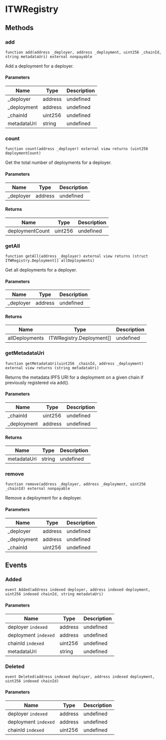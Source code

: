 # ITWRegistry









## Methods

### add

```solidity
function add(address _deployer, address _deployment, uint256 _chainId, string metadataUri) external nonpayable
```

Add a deployment for a deployer.



#### Parameters

| Name | Type | Description |
|---|---|---|
| _deployer | address | undefined |
| _deployment | address | undefined |
| _chainId | uint256 | undefined |
| metadataUri | string | undefined |

### count

```solidity
function count(address _deployer) external view returns (uint256 deploymentCount)
```

Get the total number of deployments for a deployer.



#### Parameters

| Name | Type | Description |
|---|---|---|
| _deployer | address | undefined |

#### Returns

| Name | Type | Description |
|---|---|---|
| deploymentCount | uint256 | undefined |

### getAll

```solidity
function getAll(address _deployer) external view returns (struct ITWRegistry.Deployment[] allDeployments)
```

Get all deployments for a deployer.



#### Parameters

| Name | Type | Description |
|---|---|---|
| _deployer | address | undefined |

#### Returns

| Name | Type | Description |
|---|---|---|
| allDeployments | ITWRegistry.Deployment[] | undefined |

### getMetadataUri

```solidity
function getMetadataUri(uint256 _chainId, address _deployment) external view returns (string metadataUri)
```

Returns the metadata IPFS URI for a deployment on a given chain if previously registered via add().



#### Parameters

| Name | Type | Description |
|---|---|---|
| _chainId | uint256 | undefined |
| _deployment | address | undefined |

#### Returns

| Name | Type | Description |
|---|---|---|
| metadataUri | string | undefined |

### remove

```solidity
function remove(address _deployer, address _deployment, uint256 _chainId) external nonpayable
```

Remove a deployment for a deployer.



#### Parameters

| Name | Type | Description |
|---|---|---|
| _deployer | address | undefined |
| _deployment | address | undefined |
| _chainId | uint256 | undefined |



## Events

### Added

```solidity
event Added(address indexed deployer, address indexed deployment, uint256 indexed chainId, string metadataUri)
```





#### Parameters

| Name | Type | Description |
|---|---|---|
| deployer `indexed` | address | undefined |
| deployment `indexed` | address | undefined |
| chainId `indexed` | uint256 | undefined |
| metadataUri  | string | undefined |

### Deleted

```solidity
event Deleted(address indexed deployer, address indexed deployment, uint256 indexed chainId)
```





#### Parameters

| Name | Type | Description |
|---|---|---|
| deployer `indexed` | address | undefined |
| deployment `indexed` | address | undefined |
| chainId `indexed` | uint256 | undefined |



